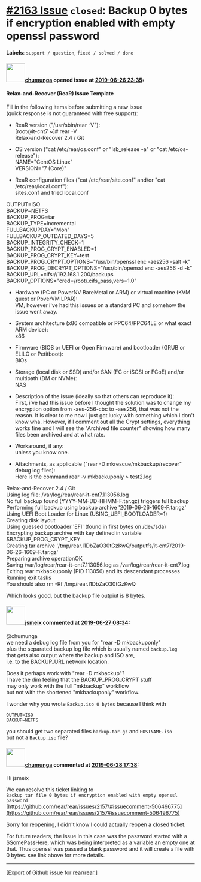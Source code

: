 [\#2163 Issue](https://github.com/rear/rear/issues/2163) `closed`: Backup 0 bytes if encryption enabled with empty openssl password
===================================================================================================================================

**Labels**: `support / question`, `fixed / solved / done`

#### <img src="https://avatars.githubusercontent.com/u/38339229?v=4" width="50">[chumunga](https://github.com/chumunga) opened issue at [2019-06-26 23:35](https://github.com/rear/rear/issues/2163):

#### Relax-and-Recover (ReaR) Issue Template

Fill in the following items before submitting a new issue  
(quick response is not guaranteed with free support):

-   ReaR version ("/usr/sbin/rear -V"):  
    \[root@it-cnt7 ~\]\# rear -V  
    Relax-and-Recover 2.4 / Git

-   OS version ("cat /etc/rear/os.conf" or "lsb\_release -a" or "cat
    /etc/os-release"):  
    NAME="CentOS Linux"  
    VERSION="7 (Core)"

-   ReaR configuration files ("cat /etc/rear/site.conf" and/or "cat
    /etc/rear/local.conf"):  
    sites.conf and tried local.conf

OUTPUT=ISO  
BACKUP=NETFS  
BACKUP\_PROG=tar  
BACKUP\_TYPE=incremental  
FULLBACKUPDAY="Mon"  
FULLBACKUP\_OUTDATED\_DAYS=5  
BACKUP\_INTEGRITY\_CHECK=1  
BACKUP\_PROG\_CRYPT\_ENABLED=1  
BACKUP\_PROG\_CRYPT\_KEY=test  
BACKUP\_PROG\_CRYPT\_OPTIONS="/usr/bin/openssl enc -aes256 -salt -k"  
BACKUP\_PROG\_DECRYPT\_OPTIONS="/usr/bin/openssl enc -aes256 -d -k"  
BACKUP\_URL=cifs://192.168.1.200/backups  
BACKUP\_OPTIONS="cred=/root/.cifs\_pass,vers=1.0"

-   Hardware (PC or PowerNV BareMetal or ARM) or virtual machine (KVM
    guest or PoverVM LPAR):  
    VM, however i've had this issues on a standard PC and somehow the
    issue went away.

-   System architecture (x86 compatible or PPC64/PPC64LE or what exact
    ARM device):  
    x86

-   Firmware (BIOS or UEFI or Open Firmware) and bootloader (GRUB or
    ELILO or Petitboot):  
    BIOs

-   Storage (local disk or SSD) and/or SAN (FC or iSCSI or FCoE) and/or
    multipath (DM or NVMe):  
    NAS

-   Description of the issue (ideally so that others can reproduce
    it):  
    First, i've had this issue before I thought the solution was to
    change my encryption option from -aes-256-cbc to -aes256, that was
    not the reason. It is clear to me now i just got lucky with
    something which i don't know wha. However, if I comment out all the
    Crypt settings, everything works fine and I will see the "Archived
    file counter" showing how many files been archived and at what rate.

-   Workaround, if any:  
    unless you know one.

-   Attachments, as applicable ("rear -D mkrescue/mkbackup/recover"
    debug log files):  
    Here is the command rear -v mkbackuponly &gt; test2.log

Relax-and-Recover 2.4 / Git  
Using log file: /var/log/rear/rear-it-cnt7.113056.log  
No full backup found (YYYY-MM-DD-HHMM-F.tar.gz) triggers full backup  
Performing full backup using backup archive '2019-06-26-1609-F.tar.gz'  
Using UEFI Boot Loader for Linux (USING\_UEFI\_BOOTLOADER=1)  
Creating disk layout  
Using guessed bootloader 'EFI' (found in first bytes on /dev/sda)  
Encrypting backup archive with key defined in variable
$BACKUP\_PROG\_CRYPT\_KEY  
Creating tar archive
'/tmp/rear.I1DbZaO30tGzKwQ/outputfs/it-cnt7/2019-06-26-1609-F.tar.gz'  
Preparing archive operationOK  
Saving /var/log/rear/rear-it-cnt7.113056.log as
/var/log/rear/rear-it-cnt7.log  
Exiting rear mkbackuponly (PID 113056) and its descendant processes  
Running exit tasks  
You should also rm -Rf /tmp/rear.I1DbZaO30tGzKwQ

Which looks good, but the backup file outpiut is 8 bytes.

#### <img src="https://avatars.githubusercontent.com/u/1788608?u=925fc54e2ce01551392622446ece427f51e2f0ce&v=4" width="50">[jsmeix](https://github.com/jsmeix) commented at [2019-06-27 08:34](https://github.com/rear/rear/issues/2163#issuecomment-506250126):

@chumunga  
we need a debug log file from you for "rear -D mkbackuponly"  
plus the separated backup log file which is usually named `backup.log`  
that gets also output where the backup and ISO are,  
i.e. to the BACKUP\_URL network location.

Does it perhaps work with "rear -D mkbackup"?  
I have the dim feeling that the BACKUP\_PROG\_CRYPT stuff  
may only work with the full "mkbackup" workflow  
but not with the shortened "mkbackuponly" workflow.

I wonder why you wrote `Backup.iso 0 bytes` because I think with

    OUTPUT=ISO
    BACKUP=NETFS

you should get two separated files `backup.tar.gz` and `HOSTNAME.iso`  
but not a `Backup.iso` file?

#### <img src="https://avatars.githubusercontent.com/u/38339229?v=4" width="50">[chumunga](https://github.com/chumunga) commented at [2019-06-28 17:38](https://github.com/rear/rear/issues/2163#issuecomment-506818442):

Hi jsmeix

We can resolve this ticket linking to  
`Backup tar file 0 bytes if encryption enabled with empty openssl password`  
[https://github.com/rear/rear/issues/2157\#issuecomment-506496775](https://github.com/rear/rear/issues/2157#issuecomment-506496775)

Sorry for reopening, I didn't know I could actually reopen a closed
ticket.

For future readers, the issue in this case was the password started with
a $SomePassHere, which was being interpreted as a variable an empty one
at that. Thus openssl was passed a blank password and it will create a
file with 0 bytes. see link above for more details.

------------------------------------------------------------------------

\[Export of Github issue for
[rear/rear](https://github.com/rear/rear).\]
